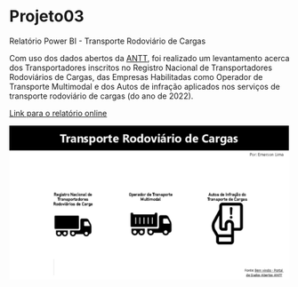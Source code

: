 # Projeto03
Relatório Power BI - Transporte Rodoviário de Cargas

Com uso dos dados abertos da [ANTT](https://dados.antt.gov.br/), foi realizado um levantamento acerca dos Transportadores inscritos no Registro Nacional de Transportadores Rodoviários de Cargas, das Empresas Habilitadas como Operador de Transporte Multimodal e dos Autos de infração aplicados nos serviços de transporte rodoviário de cargas (do ano de 2022). 

[Link para o relatório online](https://app.powerbi.com/view?r=eyJrIjoiMzRkYjU1YTgtMjBiYi00OTIyLWJhMmUtNWY0ZDkxOGJmZmY3IiwidCI6ImQ2ODUwYTdhLTI4MmItNGUyNC1hMDBjLWI5OTM4MGVjMGJkMSJ9&pageName=ReportSectionb8fcbb4406cddae91a6a)

![alt text](https://github.com/EmersonLima1/Projeto03/blob/main/Captura%20de%20tela%202023-01-02%20190608.png)

